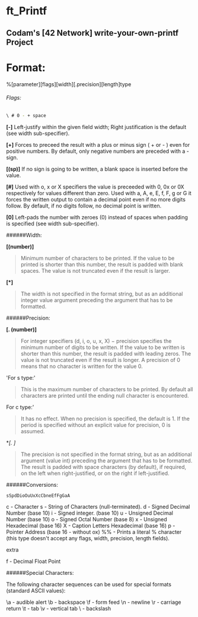 # ft_Printf
## Codam's [42 Network] write-your-own-printf Project


# Format:

%[parameter][flags][width][.precision][length]type

###### Flags:

```bash
\ # 0 - + space
```

**[-]**
Left-justify within the given field width; 
Right justification is the default (see width sub-specifier).

**[+]**
Forces to preceed the result with a plus or minus sign ( + or - ) even for positive numbers. 
By default, only negative numbers are preceded with a - sign.

**[(sp)]**
If no sign is going to be written, a blank space is inserted before the value.

**[#]**
Used with o, x or X specifiers the value is preceeded with 0, 0x or 0X respectively for values different than zero. 
Used with a, A, e, E, f, F, g or G it forces the written output to contain a decimal point even if no more digits follow. 
By default, if no digits follow, no decimal point is written.

**[0]**
Left-pads the number with zeroes (0) instead of spaces when padding is specified (see width sub-specifier).


######Width:

**[(number)]**
>Minimum number of characters to be printed. If the value to be printed is shorter than this number, the result is padded with blank spaces. The value is not truncated even if the result is larger.

**[*]**
>The width is not specified in the format string, but as an additional integer value argument preceding the argument that has to be formatted.


######Precision:

**[. (number)]**
>For integer specifiers (d, i, o, u, x, X) − precision specifies the minimum number of digits to be written. 
>If the value to be written is shorter than this number, the result is padded with leading zeros. The value is not truncated even if the result is longer. A precision of 0 means that no character is written for the value 0. 

'For s type:'
>This is the maximum number of characters to be printed. 
>By default all characters are printed until the ending null character is encountered.

For c type:'
>It has no effect. When no precision is specified, the default is 1.
>If the period is specified without an explicit value for precision, 0 is assumed.

**[. *]**
> The precision is not specified in the format string, but as an additional argument (value int) preceding the argument that has to be formatted. 
The result is padded with space characters (by default), if required, on the left when right-justified, or on the right if left-justified.


######Conversions:

```bash
sSpdDioOuUxXcCbneEfFgGaA
```

c - Character
s - String of Characters (null-terminated).
d - Signed Decimal Number (base 10)
i - Signed integer. (base 10)
u - Unsigned Decimal Number (base 10)
o - Signed Octal Number (base 8)
x - Unsigned Hexadecimal (base 16)
X - Caption Letters Hexadecimal (base 16)
p - Pointer Address (base 16 - without ox)
%% - Prints a literal % character (this type doesn't accept any flags, width, precision, length fields).

extra

f - Decimal Float Point


######Special Characters:

The following character sequences can be used for special formats (standard ASCII values):

\a - audible alert
\b - backspace
\f - form feed
\n - newline
\r - carriage return
\t - tab
\v - vertical tab
\\ - backslash


